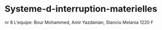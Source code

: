 # Systeme-d-interruption-materielles
nr 8 
L'equipe: Bour Mohammed, Amir Yazdanian, Stanciu Melania
1220 F
